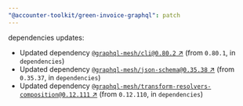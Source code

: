 ```yaml
---
"@accounter-toolkit/green-invoice-graphql": patch
---
```

dependencies updates:
  - Updated dependency [`@graphql-mesh/cli@0.80.2` ↗︎](https://www.npmjs.com/package/@graphql-mesh/cli/v/0.80.2) (from `0.80.1`, in `dependencies`)
  - Updated dependency [`@graphql-mesh/json-schema@0.35.38` ↗︎](https://www.npmjs.com/package/@graphql-mesh/json-schema/v/0.35.38) (from `0.35.37`, in `dependencies`)
  - Updated dependency [`@graphql-mesh/transform-resolvers-composition@0.12.111` ↗︎](https://www.npmjs.com/package/@graphql-mesh/transform-resolvers-composition/v/0.12.111) (from `0.12.110`, in `dependencies`)
